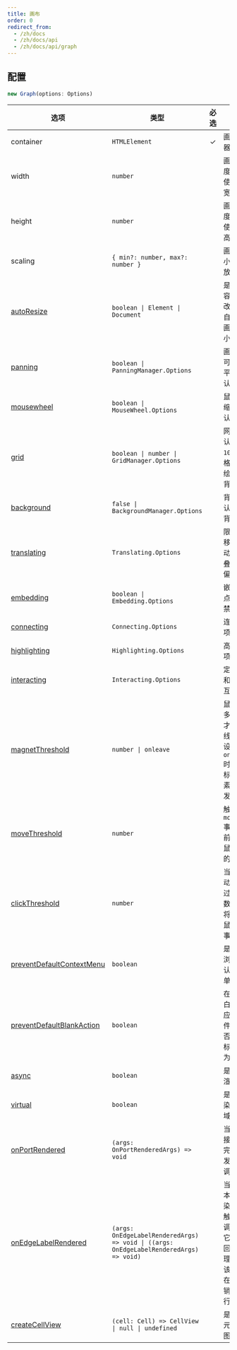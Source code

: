 ```yaml
---
title: 画布
order: 0
redirect_from:
  - /zh/docs
  - /zh/docs/api
  - /zh/docs/api/graph
---
```


## 配置

```ts
new Graph(options: Options)
```

| 选项 | 类型 | 必选 | 描述 | 默认值 |
| --- | --- | :-: | --- | --- |
| container | `HTMLElement` | ✓ | 画布的容器。 |  |
| width | `number` |  | 画布宽度，默认使用容器宽度。 | - |
| height | `number` |  | 画布高度，默认使用容器高度。 | - |
| scaling | `{ min?: number, max?: number }` |  | 画布的最小最大缩放级别。 | `{ min: 0.01, max: 16 }` |
| [autoResize](/tutorial/basic/graph#画布大小) | `boolean \| Element \| Document` |  | 是否监听容器大小改变，并自动更新画布大小。 | `false` |
| [panning](/api/graph/panning) | `boolean \| PanningManager.Options` |  | 画布是否可以拖拽平移，默认禁用。 | `false` |
| [mousewheel](/api/graph/mousewheel) | `boolean \| MouseWheel.Options` |  | 鼠标滚轮缩放，默认禁用。 | `false` |
| [grid](/api/graph/grid) | `boolean \| number \| GridManager.Options` |  | 网格，默认使用 `10px` 的网格，但不绘制网格背景。 | `false` |
| [background](/api/graph/background) | `false \| BackgroundManager.Options` |  | 背景，默认不绘制背景。 | `false` |
| [translating](/api/model/interaction#移动范围) | `Translating.Options` |  | 限制节点移动、移动节点重叠时自动偏移。 | `{ restrict: false， autoOffset: true }` |
| [embedding](/api/model/interaction#组合) | `boolean \| Embedding.Options` |  | 嵌套节点，默认禁用。 | `false` |
| [connecting](/api/model/interaction#connecting) | `Connecting.Options` |  | 连线选项。 | `{ snap: false, ... }` |
| [highlighting](/api/model/interaction#高亮) | `Highlighting.Options` |  | 高亮选项。 | `{...}` |
| [interacting](/api/model/interaction#限制) | `Interacting.Options` |  | 定制节点和边的交互行为。 | `{ edgeLabelMovable: false }` |
| [magnetThreshold](/api/mvc/view#magnetthreshold) | `number \| onleave` |  | 鼠标移动多少次后才触发连线，或者设置为 `onleave` 时表示鼠标移出元素时才触发连线。 | `0` |
| [moveThreshold](/api/mvc/view#movethreshold) | `number` |  | 触发 `mousemove` 事件之前，允许鼠标移动的次数。 | `0` |
| [clickThreshold](/api/mvc/view#clickthreshold) | `number` |  | 当鼠标移动次数超过指定的数字时，将不触发鼠标点击事件。 | `0` |
| [preventDefaultContextMenu](/api/mvc/view#preventdefaultcontextmenu) | `boolean` |  | 是否禁用浏览器默认右键菜单。 | `true` |
| [preventDefaultBlankAction](/api/mvc/view#preventdefaultblankaction) | `boolean` |  | 在画布空白位置响应鼠标事件时，是否禁用鼠标默认行为。 | `true` |
| [async](/api/mvc/view#async) | `boolean` |  | 是否异步渲染 | `true` |
| [virtual](/api/mvc/view#virtual) | `boolean` |  | 是否只渲染可视区域内容 | `false` |
| [onPortRendered](/api/mvc/view#onportrendered) | `(args: OnPortRenderedArgs) => void` |  | 当某个连接桩渲染完成时触发的回调。 | - |
| [onEdgeLabelRendered](/api/mvc/view#onedgelabelrendered) | `(args: OnEdgeLabelRenderedArgs) => void \| ((args: OnEdgeLabelRenderedArgs) => void)` |  | 当边的文本标签渲染完成时触发的回调，并且它可以返回一个清理函数，该函数会在标签被销毁时执行。 | - |
| [createCellView](/api/mvc/view#createcellview) | `(cell: Cell) => CellView \| null \| undefined` |  | 是自定义元素的视图。 | - |
